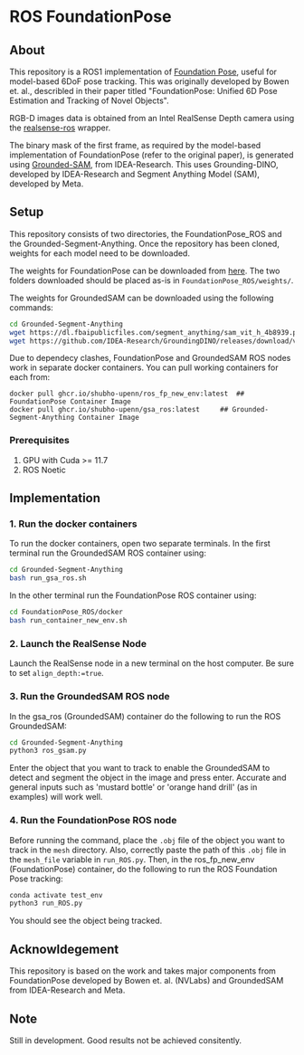 # ROS FoundationPose

## About

This repository is a ROS1 implementation of [Foundation Pose](https://github.com/NVlabs/FoundationPose), useful for model-based 6DoF pose tracking. This was originally developed by Bowen et. al., describled in their paper titled "FoundationPose: Unified 6D Pose Estimation and Tracking of Novel Objects".

RGB-D images data is obtained from an Intel RealSense Depth camera using the [realsense-ros](https://github.com/IntelRealSense/realsense-ros/tree/ros1-legacy) wrapper.

The binary mask of the first frame, as required by the model-based implementation of FoundationPose (refer to the original paper), is generated using [Grounded-SAM](https://github.com/IDEA-Research/Grounded-Segment-Anything), from IDEA-Research. This uses Grounding-DINO, developed by IDEA-Research and Segment Anything Model (SAM), developed by Meta. 

## Setup

This repository consists of two directories, the FoundationPose_ROS and the Grounded-Segment-Anything. Once the repository has been cloned, weights for each model need to be downloaded.

The weights for FoundationPose can be downloaded from [here](https://drive.google.com/drive/folders/1DFezOAD0oD1BblsXVxqDsl8fj0qzB82i?usp=sharing). The two folders downloaded should be placed as-is in `FoundationPose_ROS/weights/`. 

The weights for GroundedSAM can be downloaded using the following commands:
```bash
cd Grounded-Segment-Anything
wget https://dl.fbaipublicfiles.com/segment_anything/sam_vit_h_4b8939.pth
wget https://github.com/IDEA-Research/GroundingDINO/releases/download/v0.1.0-alpha/groundingdino_swint_ogc.pth
```

Due to dependecy clashes, FoundationPose and GroundedSAM ROS nodes work in separate docker containers. You can pull working containers for each from:
```
docker pull ghcr.io/shubho-upenn/ros_fp_new_env:latest	## FoundationPose Container Image
docker pull ghcr.io/shubho-upenn/gsa_ros:latest		## Grounded-Segment-Anything Container Image

```
### Prerequisites
1. GPU with Cuda >= 11.7
2. ROS Noetic

## Implementation

### 1. Run the docker containers 

To run the docker containers, open two separate terminals. In the first terminal run the GroundedSAM ROS container using:
```bash
cd Grounded-Segment-Anything
bash run_gsa_ros.sh
```

In the other terminal run the FoundationPose ROS container using:
```bash
cd FoundationPose_ROS/docker
bash run_container_new_env.sh
```

### 2. Launch the RealSense Node
Launch the RealSense node in a new terminal on the host computer. Be sure to set `align_depth:=true`. 

### 3. Run the GroundedSAM ROS node
In the gsa_ros (GroundedSAM) container do the following to run the ROS GroundedSAM:
```bash
cd Grounded-Segment-Anything
python3 ros_gsam.py
```
Enter the object that you want to track to enable the GroundedSAM to detect and segment the object in the image and press enter. Accurate and general inputs such as 'mustard bottle' or 'orange hand drill' (as in examples) will work well.

### 4. Run the FoundationPose ROS node
Before running the command, place the `.obj` file of the object you want to track in the `mesh` directory. Also, correctly paste the path of this `.obj` file in the `mesh_file` variable in `run_ROS.py`. 
Then, in the ros_fp_new_env (FoundationPose) container, do the following to run the ROS Foundation Pose tracking:
```bash
conda activate test_env
python3 run_ROS.py
```
You should see the object being tracked.

## Acknowldegement
This repository is based on the work and takes major components from FoundationPose developed by Bowen et. al. (NVLabs) and GroundedSAM from IDEA-Research and Meta.

## Note
Still in development. Good results not be achieved consitently.
